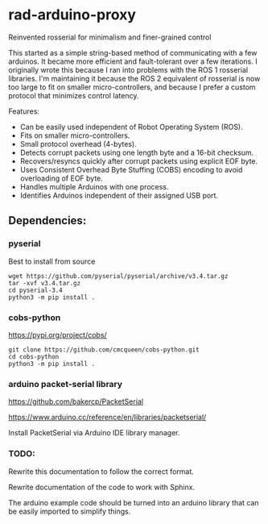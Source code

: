 # rad-arduino-proxy
Reinvented rosserial for minimalism and finer-grained control

This started as a simple string-based method of communicating with a few arduinos.
It became more efficient and fault-tolerant over a few iterations.
I originally wrote this because I ran into problems with the ROS 1 rosserial libraries. 
I'm maintaining it because the ROS 2 equivalent of rosserial is now
too large to fit on smaller micro-controllers, and because I prefer a custom protocol that 
minimizes control latency.

Features:
* Can be easily used independent of Robot Operating System (ROS).
* Fits on smaller micro-controllers.
* Small protocol overhead (4-bytes).
* Detects corrupt packets using one length byte and a 16-bit checksum.
* Recovers/resyncs quickly after corrupt packets using explicit EOF byte.
* Uses Consistent Overhead Byte Stuffing (COBS) encoding to avoid overloading of EOF byte.
* Handles multiple Arduinos with one process.
* Identifies Arduinos independent of their assigned USB port.

## Dependencies:

### pyserial

Best to install from source

    wget https://github.com/pyserial/pyserial/archive/v3.4.tar.gz
    tar -xvf v3.4.tar.gz
    cd pyserial-3.4
    python3 -m pip install .

### cobs-python

https://pypi.org/project/cobs/

    git clone https://github.com/cmcqueen/cobs-python.git
    cd cobs-python
    python3 -m pip install .

### arduino packet-serial library

https://github.com/bakercp/PacketSerial

https://www.arduino.cc/reference/en/libraries/packetserial/

Install PacketSerial via Arduino IDE library manager.


### TODO:

Rewrite this documentation to follow the correct format.

Rewrite documentation of the code to work with Sphinx.

The arduino example code should be turned into an arduino library that can be easily imported to simplify things.
